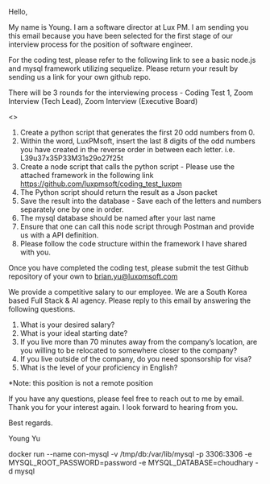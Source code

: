 Hello, 

My name is Young. I am a software director at Lux PM. I am sending you this email because you have been selected for the first stage of our interview process for the position of software engineer. 

For the coding test, please refer to the following link to see a basic node.js and mysql framework utilizing sequelize. Please return your result by sending us a link for your own github repo.

There will be 3 rounds for the interviewing process - Coding Test 1, Zoom Interview (Tech Lead), Zoom Interview (Executive Board)


<<Requirements>>

1. Create a python script that generates the first 20 odd numbers from 0.
2. Within the word, LuxPMsoft, insert the last 8 digits of the odd numbers you have created in the reverse order in between each letter.
i.e. L39u37x35P33M31s29o27f25t
3. Create a node script that calls the python script - Please use the attached framework in the following link
https://github.com/luxpmsoft/coding_test_luxpm
4. The Python script should return the result as a Json packet
5. Save the result into the database - Save each of the letters and numbers separately one by one in order.
7. The mysql database should be named after your last name
8. Ensure that one can call this node script through Postman and provide us with a API definition.
9. Please follow the code structure within the framework I have shared with you.

Once you have completed the coding test, please submit the test Github repository of your own to brian.yu@luxpmsoft.com 

We provide a competitive salary to our employee. We are a South Korea based Full Stack & AI agency.
Please reply to this email by answering the following questions.
1. What is your desired salary?
2. What is your ideal starting date?
3. If you live more than 70 minutes away from the company’s location, are you willing to be relocated to somewhere closer to the company?
4. If you live outside of the company, do you need sponsorship for visa?
5. What is the level of your proficiency in English?

*Note: this position is not a remote position

If you have any questions, please feel free to reach out to me by email.
Thank you for your interest again. I look forward to hearing from you.

Best regards.

Young Yu

docker run --name con-mysql -v /tmp/db:/var/lib/mysql -p 3306:3306 -e MYSQL_ROOT_PASSWORD=password -e MYSQL_DATABASE=choudhary -d mysql
